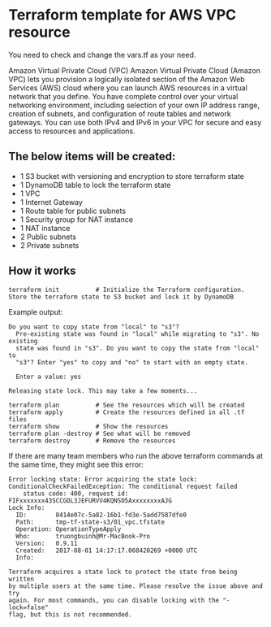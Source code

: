 # Terraform template for AWS VPC resource
You need to check and change the vars.tf as your need.

Amazon Virtual Private Cloud (VPC)
Amazon Virtual Private Cloud (Amazon VPC) lets you provision a logically isolated section of the Amazon Web Services (AWS) cloud where you can launch AWS resources in a virtual network that you define. You have complete control over your virtual networking environment, including selection of your own IP address range, creation of subnets, and configuration of route tables and network gateways.  You can use both IPv4 and IPv6 in your VPC for secure and easy access to resources and applications.

## The below items will be created:
- 1 S3 bucket with versioning and encryption to store terraform state
- 1 DynamoDB table to lock the terraform state
- 1 VPC
- 1 Internet Gateway
- 1 Route table for public subnets
- 1 Security group for NAT instance
- 1 NAT instance
- 2 Public subnets
- 2 Private subnets

## How it works
```
terraform init          # Initialize the Terraform configuration. Store the terraform state to S3 bucket and lock it by DynamoDB
```
Example output:
```
Do you want to copy state from "local" to "s3"?
  Pre-existing state was found in "local" while migrating to "s3". No existing
  state was found in "s3". Do you want to copy the state from "local" to
  "s3"? Enter "yes" to copy and "no" to start with an empty state.

  Enter a value: yes

Releasing state lock. This may take a few moments...
```
```
terraform plan          # See the resources which will be created
terraform apply         # Create the resources defined in all .tf files
terraform show          # Show the resources
terraform plan -destroy # See what will be removed
terraform destroy       # Remove the resources
```

If there are many team members who run the above terraform commands at the same time, they might see this error:
```
Error locking state: Error acquiring the state lock: ConditionalCheckFailedException: The conditional request failed
	status code: 400, request id: FIFxxxxxxx43SCCGOL3JEFURVV4KQNSO5AxxxxxxxxAJG
Lock Info:
  ID:        8414e07c-5a82-16b1-fd3e-5add7587dfe0
  Path:      tmp-tf-state-s3/01_vpc.tfstate
  Operation: OperationTypeApply
  Who:       truongbuinh@Mr-MacBook-Pro
  Version:   0.9.11
  Created:   2017-08-01 14:17:17.068420269 +0000 UTC
  Info:      

Terraform acquires a state lock to protect the state from being written
by multiple users at the same time. Please resolve the issue above and try
again. For most commands, you can disable locking with the "-lock=false"
flag, but this is not recommended.
```